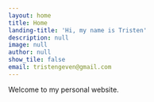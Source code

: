 ```yaml
---
layout: home
title: Home
landing-title: 'Hi, my name is Tristen'
description: null
image: null
author: null
show_tile: false
email: tristengeven@gmail.com
---
```


Welcome to my personal website.
